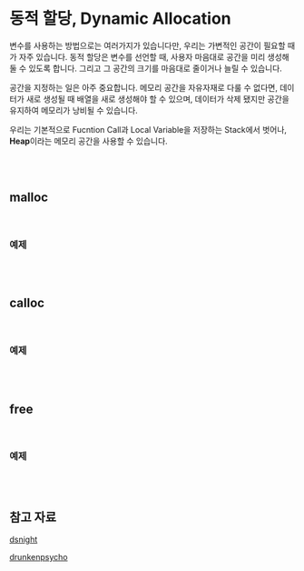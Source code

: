 # 동적 할당, Dynamic Allocation



변수를 사용하는 방법으로는 여러가지가 있습니다만, 우리는 가변적인 공간이 필요할 때가 자주 있습니다. 동적 할당은 변수를 선언할 때, 사용자 마음대로 공간을 미리 생성해둘 수 있도록 합니다. 그리고 그 공간의 크기를 마음대로 줄이거나 늘릴 수 있습니다.

공간을 지정하는 일은 아주 중요합니다. 메모리 공간을 자유자재로 다룰 수 없다면, 데이터가 새로 생성될 때 배열을 새로 생성해야 할 수 있으며, 데이터가 삭제 됐지만 공간을 유지하여 메모리가 낭비될 수 있습니다.

우리는 기본적으로 Fucntion Call과 Local Variable을 저장하는 Stack에서 벗어나, **Heap**이라는 메모리 공간을 사용할 수 있습니다.

<br>

<br>

## malloc

<br>

### 예제

<br>

<br>

## calloc

<br>

### 예제

<br>

<br>

## free

<br>

### 예제

<br>

<br>

## 참고 자료

[dsnight](https://dsnight.tistory.com/51)

[drunkenpsycho](https://drunkenpsycho.tistory.com/13)